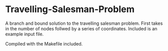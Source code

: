 Travelling-Salesman-Problem
===========================

A branch and bound solution to the travelling salesman problem.  First takes in the number of nodes follwed by a series of coordinates.  Included is an example input file.

Compiled with the Makefile included.
